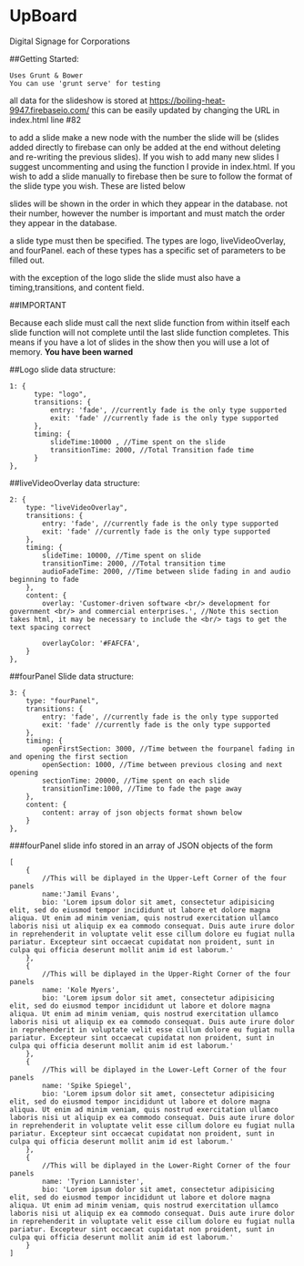 # UpBoard
Digital Signage for Corporations

##Getting Started:

    Uses Grunt & Bower
    You can use 'grunt serve' for testing

all data for the slideshow is stored at https://boiling-heat-9947.firebaseio.com/
this can be easily updated by changing the URL in index.html line #82

to add a slide make a new node with the number the slide will be (slides added directly to firebase can only be added at the end without deleting and re-writing the previous slides). If you wish to add many new slides I suggest uncommenting and using the function I provide in index.html. If you wish to add a slide manually to firebase then be sure to follow the format of the slide type you wish. These are listed below

slides will be shown in the order in which they appear in the database. not their number, however the number is important and must match the order they appear in the database.

a slide type must then be specified. The types are logo, liveVideoOverlay, and fourPanel.
each of these types has a specific set of parameters to be filled out.

with the exception of the logo slide the slide must also have a timing,transitions, and content field.

##IMPORTANT

Because each slide must call the next slide function from within itself each slide function will not complete until the last slide function completes. This means if you have a lot of slides in the show then you will use a lot of memory. **You have been warned** 

##Logo slide data structure:

    1: {
          type: "logo",
          transitions: {
              entry: 'fade', //currently fade is the only type supported
              exit: 'fade' //currently fade is the only type supported
          },
          timing: {
              slideTime:10000 , //Time spent on the slide
              transitionTime: 2000, //Total Transition fade time
          }
    },

##liveVideoOverlay data structure:

    2: {
        type: "liveVideoOverlay",
        transitions: {
            entry: 'fade', //currently fade is the only type supported
            exit: 'fade' //currently fade is the only type supported
        },
        timing: {
            slideTime: 10000, //Time spent on slide
            transitionTime: 2000, //Total transition time
            audioFadeTime: 2000, //Time between slide fading in and audio beginning to fade
        },
        content: {
            overlay: 'Customer-driven software <br/> development for government <br/> and commercial enterprises.', //Note this section takes html, it may be necessary to include the <br/> tags to get the text spacing correct

            overlayColor: '#FAFCFA',
        }
    },

##fourPanel Slide data structure:

    3: {
        type: "fourPanel",
        transitions: {
            entry: 'fade', //currently fade is the only type supported
            exit: 'fade' //currently fade is the only type supported
        },
        timing: {
            openFirstSection: 3000, //Time between the fourpanel fading in and opening the first section
            openSection: 1000, //Time between previous closing and next opening
            sectionTime: 20000, //Time spent on each slide
            transitionTime:1000, //Time to fade the page away
        },
        content: {
            content: array of json objects format shown below
        }
    },


###fourPanel slide info stored in an array of JSON objects of the form

    [
        {
            //This will be diplayed in the Upper-Left Corner of the four panels
            name:'Jamil Evans',
            bio: 'Lorem ipsum dolor sit amet, consectetur adipisicing elit, sed do eiusmod tempor incididunt ut labore et dolore magna aliqua. Ut enim ad minim veniam, quis nostrud exercitation ullamco laboris nisi ut aliquip ex ea commodo consequat. Duis aute irure dolor in reprehenderit in voluptate velit esse cillum dolore eu fugiat nulla pariatur. Excepteur sint occaecat cupidatat non proident, sunt in culpa qui officia deserunt mollit anim id est laborum.'
        },
        {
            //This will be diplayed in the Upper-Right Corner of the four panels
            name: 'Kole Myers',
            bio: 'Lorem ipsum dolor sit amet, consectetur adipisicing elit, sed do eiusmod tempor incididunt ut labore et dolore magna aliqua. Ut enim ad minim veniam, quis nostrud exercitation ullamco laboris nisi ut aliquip ex ea commodo consequat. Duis aute irure dolor in reprehenderit in voluptate velit esse cillum dolore eu fugiat nulla pariatur. Excepteur sint occaecat cupidatat non proident, sunt in culpa qui officia deserunt mollit anim id est laborum.'
        },
        {
            //This will be diplayed in the Lower-Left Corner of the four panels
            name: 'Spike Spiegel',
            bio: 'Lorem ipsum dolor sit amet, consectetur adipisicing elit, sed do eiusmod tempor incididunt ut labore et dolore magna aliqua. Ut enim ad minim veniam, quis nostrud exercitation ullamco laboris nisi ut aliquip ex ea commodo consequat. Duis aute irure dolor in reprehenderit in voluptate velit esse cillum dolore eu fugiat nulla pariatur. Excepteur sint occaecat cupidatat non proident, sunt in culpa qui officia deserunt mollit anim id est laborum.'
        },
        {
            //This will be diplayed in the Lower-Right Corner of the four panels
            name: 'Tyrion Lannister',
            bio: 'Lorem ipsum dolor sit amet, consectetur adipisicing elit, sed do eiusmod tempor incididunt ut labore et dolore magna aliqua. Ut enim ad minim veniam, quis nostrud exercitation ullamco laboris nisi ut aliquip ex ea commodo consequat. Duis aute irure dolor in reprehenderit in voluptate velit esse cillum dolore eu fugiat nulla pariatur. Excepteur sint occaecat cupidatat non proident, sunt in culpa qui officia deserunt mollit anim id est laborum.'
        }
    ]
